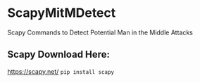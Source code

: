# ScapyMitMDetect
Scapy Commands to Detect Potential Man in the Middle Attacks
## Scapy Download Here:
https://scapy.net/
`pip install scapy`
